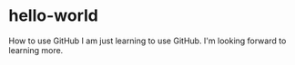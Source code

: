 # hello-world
How to use GitHub
I am just learning to use GitHub.
I'm looking forward to learning more.
